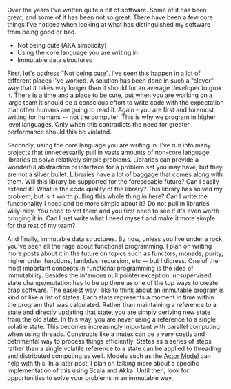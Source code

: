 Over the years I've written quite a bit of software. Some of it has been great, and some of it has been not so great. There have been a few core things I've noticed when looking at what has distinguished my software from being good or bad.

- Not being cute (AKA simplicity)
- Using the core language you are writing in
- Immutable data structures

First, let's address "Not being cute". I’ve seen this happen in a lot of different places I've worked. A solution has been done in such a “clever” way that it takes way longer than it should for an average developer to grok it. There is a time and a place to be cute, but when you are working on a large team it should be a conscious effort to write code with the expectation that other humans are going to read it. Again - you are first and foremost writing for humans -- not the computer. This is why we program in higher level languages. Only when this contradicts the need for greater performance should this be violated.

Secondly, using the core language you are writing in. I've run into many projects that unnecessarily pull in vasts amounts of non-core language libraries to solve relatively simple problems. Libraries can provide a wonderful abstraction or interface for a problem set you may have, but they are not a silver bullet. Libraries have a lot of baggage that comes along with them. Will this library be supported for the foreseeable future? Can I easily extend it? What is the code quality of the library? This library has solved my problem, but is it worth pulling this whole thing in here? Can I write the functionality I need and be more simple about it? Do not pull in libraries willy-nilly. You need to vet them and you first need to see if it's even worth bringing it in. Can I just write what I need myself and make it more simple for the rest of my team?

And finally, immutable data structures. By now, unless you live under a rock, you've seen all the rage about functional programming. I plan on writing more posts about it in the future on topics such as functors, monads, purity, higher order functions, lambdas, recursion, etc -- but I digress. One of the most important concepts in functional programming is the idea of immutability. Besides the infamous null pointer exception, unsupervised state change/mutation has to be up there as one of the top ways to create crap software. The easiest way I like to think about an immutable program is kind of like a list of states. Each state represents a moment in time within the program that was calculated. Rather than maintaining a reference to a state and directly updating that state, you are simply deriving new state from the old state. In this way, you are never using a reference to a single volatile state. This becomes increasingly important with parallel computing when using threads. Constructs like a mutex can be a very costly and detrimental way to process things efficiently. States as a series of steps rather than a single volatile reference to a state can be applied to threading and distributed computing as well. Models such as the [Actor Model](https://en.wikipedia.org/wiki/Actor_model) can help with this. In a later post, I plan on talking more about a specific implementation of this using Scala and Akka. Until then, look for opportunities to solve your problems in an immutable way.
